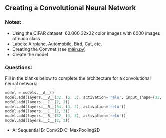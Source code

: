 ## Creating a Convolutional Neural Network

### Notes:

- Using the CIFAR dataset: 60.000 32x32 color images with 6000 images of each class
- Labels: Airplane, Automobile, Bird, Cat, etc.
- Creating the Convnet (see [main.py](main.py))
- Create the model

### Questions:

Fill in the blanks below to complete the architecture for a convolutional neural network:

```python
model = models.__A__()
model.add(layers.__B__(32, (3, 3), activation='relu', input_shape=(32, 32, 3)))
model.add(layers.__C__(2, 2))
model.add(layers.__B__(64, (3, 3), activation='relu'))
model.add(layers.__C__(2, 2))
model.add(layers.__B__(32, (3, 3), activation='relu'))
model.add(layers.__C__(2, 2))
```

- A: Sequential
  B: Conv2D
  C: MaxPooling2D
